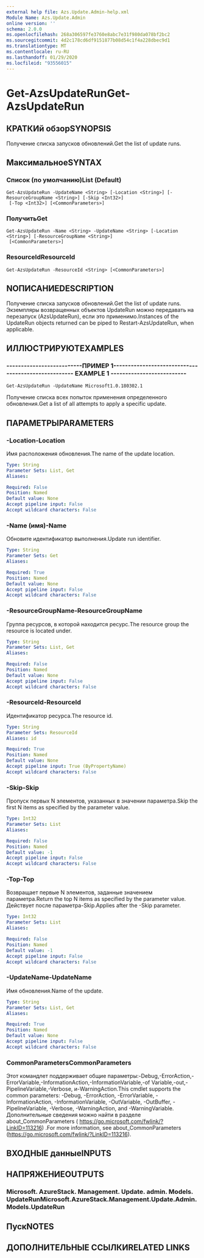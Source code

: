 ```yaml
---
external help file: Azs.Update.Admin-help.xml
Module Name: Azs.Update.Admin
online version: ''
schema: 2.0.0
ms.openlocfilehash: 268a306597fe3760e8abc7e31f980da078bf2bc2
ms.sourcegitcommit: 4d2c178cd6df9151877b08d54c1f4a228dbec9d1
ms.translationtype: MT
ms.contentlocale: ru-RU
ms.lasthandoff: 01/29/2020
ms.locfileid: "93556015"
---
```

# <span data-ttu-id="c39b1-101">Get-AzsUpdateRun</span><span class="sxs-lookup"><span data-stu-id="c39b1-101">Get-AzsUpdateRun</span></span>

## <span data-ttu-id="c39b1-102">КРАТКИй обзор</span><span class="sxs-lookup"><span data-stu-id="c39b1-102">SYNOPSIS</span></span>
<span data-ttu-id="c39b1-103">Получение списка запусков обновлений.</span><span class="sxs-lookup"><span data-stu-id="c39b1-103">Get the list of update runs.</span></span>

## <span data-ttu-id="c39b1-104">Максимальное</span><span class="sxs-lookup"><span data-stu-id="c39b1-104">SYNTAX</span></span>

### <span data-ttu-id="c39b1-105">Список (по умолчанию)</span><span class="sxs-lookup"><span data-stu-id="c39b1-105">List (Default)</span></span>
```
Get-AzsUpdateRun -UpdateName <String> [-Location <String>] [-ResourceGroupName <String>] [-Skip <Int32>]
 [-Top <Int32>] [<CommonParameters>]
```

### <span data-ttu-id="c39b1-106">Получить</span><span class="sxs-lookup"><span data-stu-id="c39b1-106">Get</span></span>
```
Get-AzsUpdateRun -Name <String> -UpdateName <String> [-Location <String>] [-ResourceGroupName <String>]
 [<CommonParameters>]
```

### <span data-ttu-id="c39b1-107">ResourceId</span><span class="sxs-lookup"><span data-stu-id="c39b1-107">ResourceId</span></span>
```
Get-AzsUpdateRun -ResourceId <String> [<CommonParameters>]
```

## <span data-ttu-id="c39b1-108">NОПИСАНИЕ</span><span class="sxs-lookup"><span data-stu-id="c39b1-108">DESCRIPTION</span></span>
<span data-ttu-id="c39b1-109">Получение списка запусков обновлений.</span><span class="sxs-lookup"><span data-stu-id="c39b1-109">Get the list of update runs.</span></span> <span data-ttu-id="c39b1-110">Экземпляры возвращенных объектов UpdateRun можно передавать на перезапуск (AzsUpdateRun), если это применимо.</span><span class="sxs-lookup"><span data-stu-id="c39b1-110">Instances of the UpdateRun objects returned can be piped to Restart-AzsUpdateRun, when applicable.</span></span>

## <span data-ttu-id="c39b1-111">ИЛЛЮСТРИРУЮТ</span><span class="sxs-lookup"><span data-stu-id="c39b1-111">EXAMPLES</span></span>

### <span data-ttu-id="c39b1-112">--------------------------ПРИМЕР 1--------------------------</span><span class="sxs-lookup"><span data-stu-id="c39b1-112">-------------------------- EXAMPLE 1 --------------------------</span></span>
```
Get-AzsUpdateRun -UpdateName Microsoft1.0.180302.1
```

<span data-ttu-id="c39b1-113">Получение списка всех попыток применения определенного обновления.</span><span class="sxs-lookup"><span data-stu-id="c39b1-113">Get a list of all attempts to apply a specific update.</span></span>

## <span data-ttu-id="c39b1-114">ПАРАМЕТРЫ</span><span class="sxs-lookup"><span data-stu-id="c39b1-114">PARAMETERS</span></span>

### <span data-ttu-id="c39b1-115">-Location</span><span class="sxs-lookup"><span data-stu-id="c39b1-115">-Location</span></span>
<span data-ttu-id="c39b1-116">Имя расположения обновления.</span><span class="sxs-lookup"><span data-stu-id="c39b1-116">The name of the update location.</span></span>

```yaml
Type: String
Parameter Sets: List, Get
Aliases: 

Required: False
Position: Named
Default value: None
Accept pipeline input: False
Accept wildcard characters: False
```

### <span data-ttu-id="c39b1-117">-Name (имя)</span><span class="sxs-lookup"><span data-stu-id="c39b1-117">-Name</span></span>
<span data-ttu-id="c39b1-118">Обновите идентификатор выполнения.</span><span class="sxs-lookup"><span data-stu-id="c39b1-118">Update run identifier.</span></span>

```yaml
Type: String
Parameter Sets: Get
Aliases: 

Required: True
Position: Named
Default value: None
Accept pipeline input: False
Accept wildcard characters: False
```

### <span data-ttu-id="c39b1-119">-ResourceGroupName</span><span class="sxs-lookup"><span data-stu-id="c39b1-119">-ResourceGroupName</span></span>
<span data-ttu-id="c39b1-120">Группа ресурсов, в которой находится ресурс.</span><span class="sxs-lookup"><span data-stu-id="c39b1-120">The resource group the resource is located under.</span></span>

```yaml
Type: String
Parameter Sets: List, Get
Aliases: 

Required: False
Position: Named
Default value: None
Accept pipeline input: False
Accept wildcard characters: False
```

### <span data-ttu-id="c39b1-121">-ResourceId</span><span class="sxs-lookup"><span data-stu-id="c39b1-121">-ResourceId</span></span>
<span data-ttu-id="c39b1-122">Идентификатор ресурса.</span><span class="sxs-lookup"><span data-stu-id="c39b1-122">The resource id.</span></span>

```yaml
Type: String
Parameter Sets: ResourceId
Aliases: id

Required: True
Position: Named
Default value: None
Accept pipeline input: True (ByPropertyName)
Accept wildcard characters: False
```

### <span data-ttu-id="c39b1-123">-Skip</span><span class="sxs-lookup"><span data-stu-id="c39b1-123">-Skip</span></span>
<span data-ttu-id="c39b1-124">Пропуск первых N элементов, указанных в значении параметра.</span><span class="sxs-lookup"><span data-stu-id="c39b1-124">Skip the first N items as specified by the parameter value.</span></span>

```yaml
Type: Int32
Parameter Sets: List
Aliases: 

Required: False
Position: Named
Default value: -1
Accept pipeline input: False
Accept wildcard characters: False
```

### <span data-ttu-id="c39b1-125">-Top</span><span class="sxs-lookup"><span data-stu-id="c39b1-125">-Top</span></span>
<span data-ttu-id="c39b1-126">Возвращает первые N элементов, заданные значением параметра.</span><span class="sxs-lookup"><span data-stu-id="c39b1-126">Return the top N items as specified by the parameter value.</span></span>
<span data-ttu-id="c39b1-127">Действует после параметра-Skip.</span><span class="sxs-lookup"><span data-stu-id="c39b1-127">Applies after the -Skip parameter.</span></span>

```yaml
Type: Int32
Parameter Sets: List
Aliases: 

Required: False
Position: Named
Default value: -1
Accept pipeline input: False
Accept wildcard characters: False
```

### <span data-ttu-id="c39b1-128">-UpdateName</span><span class="sxs-lookup"><span data-stu-id="c39b1-128">-UpdateName</span></span>
<span data-ttu-id="c39b1-129">Имя обновления.</span><span class="sxs-lookup"><span data-stu-id="c39b1-129">Name of the update.</span></span>

```yaml
Type: String
Parameter Sets: List, Get
Aliases: 

Required: True
Position: Named
Default value: None
Accept pipeline input: False
Accept wildcard characters: False
```

### <span data-ttu-id="c39b1-130">CommonParameters</span><span class="sxs-lookup"><span data-stu-id="c39b1-130">CommonParameters</span></span>
<span data-ttu-id="c39b1-131">Этот командлет поддерживает общие параметры:-Debug,-ErrorAction,-ErrorVariable,-InformationAction,-InformationVariable,-of Variable,-out,-PipelineVariable,-Verbose, и-WarningAction.</span><span class="sxs-lookup"><span data-stu-id="c39b1-131">This cmdlet supports the common parameters: -Debug, -ErrorAction, -ErrorVariable, -InformationAction, -InformationVariable, -OutVariable, -OutBuffer, -PipelineVariable, -Verbose, -WarningAction, and -WarningVariable.</span></span> <span data-ttu-id="c39b1-132">Дополнительные сведения можно найти в разделе about_CommonParameters ( https://go.microsoft.com/fwlink/?LinkID=113216) .</span><span class="sxs-lookup"><span data-stu-id="c39b1-132">For more information, see about_CommonParameters (https://go.microsoft.com/fwlink/?LinkID=113216).</span></span>

## <span data-ttu-id="c39b1-133">ВХОДНЫЕ данные</span><span class="sxs-lookup"><span data-stu-id="c39b1-133">INPUTS</span></span>

## <span data-ttu-id="c39b1-134">НАПРЯЖЕНИЕ</span><span class="sxs-lookup"><span data-stu-id="c39b1-134">OUTPUTS</span></span>

### <span data-ttu-id="c39b1-135">Microsoft. AzureStack. Management. Update. admin. Models. UpdateRun</span><span class="sxs-lookup"><span data-stu-id="c39b1-135">Microsoft.AzureStack.Management.Update.Admin.Models.UpdateRun</span></span>

## <span data-ttu-id="c39b1-136">Пуск</span><span class="sxs-lookup"><span data-stu-id="c39b1-136">NOTES</span></span>

## <span data-ttu-id="c39b1-137">ДОПОЛНИТЕЛЬНЫЕ ССЫЛКИ</span><span class="sxs-lookup"><span data-stu-id="c39b1-137">RELATED LINKS</span></span>

